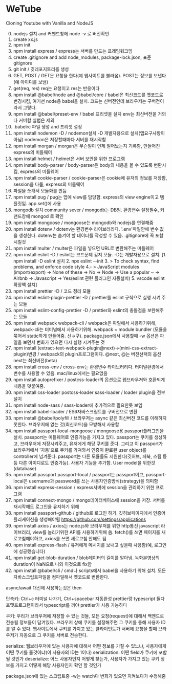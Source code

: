 # WeTube

Cloning Youtube with Vanilla and NodeJS

0. nodejs 설치 and 커맨드창에 node -v 로 버전확인
1. create xx.js
2. npm init
3. npm install express / express는 서버를 만드는 프레임워크임
4. create .gitignore and add node_modules, package-lock.json, 표준gitignore
5. git init / 깃레포지토리를 생성
6. GET, POST / GET은 요청을 한다(예 웹사이트를 불러옴). POST는 정보를 보낸다(예 아이디를 보냄)
7. get(req, res) req는 요청이고 res는 반응이다
8. npm install @babel/node and @babel/core / babel은 최신코드를 옛코드로 변경시킴, 여기선 node용 babel을 설치. 코드는 신버전인데 브라우저는 구버전이라서 그렇다.
9. npm install @babel/preset-env / babel 프리셋을 설치 env는 최신버전을 거의다 커버함 실험은 제외
10. .babelrc 파일 생성 and 프리셋 설정
11. npm install nodemon -D / nodemon설치 -D 개발자용으로 설치(앱요구사항이 아님) nodemon은 저장할때마다 서버를 재시작함
12. npm install morgan / morgan은 무슨일이 언제 일어났는지 기록함, 만들어진 express의 미들웨어
13. npm install helmet / helmet은 서버 보안을 위한 프로그램
14. npm install body-parser / body-parser은 body의 내용을 볼 수 있도록 변환시킴, express의 미들웨어
15. npm install cookie-parser / cookie-parser은 cookie에 유저의 정보를 저장함, session을 다룸, express의 미들웨어
16. 파일을 쪼개서 모듈화를 만듬
17. npm install pug / pug는 앱에 view를 담당함. express의 view engine이고 템플릿임. app.set()에 사용
18. mongodb 설치 community sever / mongodb는 DB임. 환경변수 설정필수, 커맨드창에 mongod 로 확인
19. npm install mongoose / mongoose는 mongodb와 nodejs를 연결해줌
20. npm install dotenv / dotenv는 환경변수 라이브러리다. '.env'파일안에 변수 값을 생성한다. dotenv는 숨겨야 할 데이터를 작성할 수 있음. .gitignore에 꼭 포함시킬것
21. npm install multer / multer은 파일을 넣으면 URL로 변환해주는 미들웨어
22. npm install eslint -D / eslint는 코드문제 감지 모듈. -D는 개발자용으로 설치. [1. npm install -D eslint 설치 2. npx eslint --init 3. > To check syntax, find problems, and enforce code style 4.- > JavaScript modules (import/export) -> None of these -> No -> Node -> Use a popular ~ -> Airbnb -> Javascript -> Yes(eslint 관련 플러그인 자동설치) 5. vscode eslint 확장팩 설치]
23. npm install prettier -D / 코드 정리 모듈
24. npm install eslint-plugin-prettier -D / prettier를 eslint 규칙으로 실행 시켜 주는 모듈
25. npm install eslint-config-prettier -D / prettier와 eslint의 충돌점을 보완해주는 모듈
26. npm install webpack webpack-cli / webpack은 파일에서 사용하기위해, webpack-cli는 터미널에서 사용하기위해. webpack = module bundler (모듈을 묶어서 static하게 만들어줌. 신→구). package.json에서 사용할때 -w 옵션은 파일을 보면서 변화가 있으면 다시 실행 시켜주는 것
27. npm install (extract-text-webpack-plugin@next)→(mini-css-extract-plugin)변경 / webpack의 plugin프로그램이다. @next, @는 버전선택의 옵션 next는 최신버전(beta)
28. npm install cross-env / cross-env는 환경변수 라이브러리다. 터미널환경에서 변수를 사용할 수 있음. mac/linux에서는 필요없음
29. npm install autoprefixer / postcss-loader의 옵션으로 웹브라우저와 호환되게 내용을 덧붙여줌.
30. npm install css-loader postcss-loader sass-loader / loader plugin을 전부 설치
31. npm install node-sass / sass-loader에 추가적으로 필요한듯 보임
32. npm install babel-loader / ES6자바스크립트를 구버전으로 변환
33. npm install @babel/polyfill / 브라우저는 async 같은 최신버전 코드를 이해하지 못한다. 브라우저에 없는 것(최신코드)을 모방해서 사용함
34. npm install passport-local-mongoose / mongoose용 passport플러그인을 설치. passport는 미들웨어로 인증기능을 가지고 있다. passport는 쿠키를 생성하고, 브라우저에 저장시켜주고, 유저에게 해당 쿠키를 준다. 그리고 이 passport가 브라우저에서 '자동'으로 쿠키를 가져와서 인증이 완료된 user object를 controller에 넘겨준다. passport는 다른 모듈들도 지원한다(깃허브, 페북, 스팀 등등 다른 아이디로도 인증가능). 사용자 기능을 추가함. User model을 위한것(database)
35. npm install passport passport-local / passport는 passport이고, passport-local은 username과 password를 쓰는 사용자인증방식(strategy)을 의미함
36. npm install express-session / express서버에 session을 관리하기 위한 프로그램
37. npm install connect-mongo / mongo데이터베이스에 session을 저장. 서버를 재시작해도 로그인을 유지하기 위해
38. npm install passport-github / github로 로그인 하기. 깃허브페이지에서 인증어플리케이션을 생성해야됨 https://github.com/settings/applications
39. npm install axios / axios는 node.js와 브라우저를 위한 http통신 javascript 라이브러리, view를 늘리기위한 API를 사용하기위해 씀. fetch()를 쓰면 페이지를 새로고침해야하고, axios를 쓰면 새로고침 안해도 됨
40. npm install express-flash / 유저에게 메시지를 보내고 싶을때 사용함(예, 로그인에 성공했습니다)
41. npm install get-blob-duration / blob데이터의 길이를 알아냄. 녹화본영상의 duration이 NaN으로 나와 이것으로 fix함
42. npm install @babel/cli / cmd나 scripts에서 babel을 사용하기 위해 설치. 모든 자바스크립트파일을 컴파일해서 옛코드로 변환한다.


async/await 대신에 사용하는것은 then

단축키: Ctrl+c 터미널 나가기, Ctrl+spacebar 자동완성
prettier랑 typescript 둘다 포맷프로그램이라서 typescript를 꺼야 prettier가 사용 가능하다

쿠키: 우리가 브라우저에 저장할 수 있는 것들, 모든 요청(request)에 대해서 백엔드로 전송될 정보들이 담겨있다. 브라우저 상에 쿠키를 설정해주면 그 쿠키를 통해 사용자 ID를 알 수 있다. 웹사이트에서 쿠키를 가지고 있는 클라이언트가 서버에 요청을 할때 브라우저가 자동으로 그 쿠키를 서버로 전송한다.

serialize: 웹브라우저에 있는 사용자에 대해서 어떤 정보를 가질 수 있느냐, 사용자에게 어떤 쿠키를 줄것이냐(이 사용자의 ID는 1이다)
serialization: 어떤 field가 쿠키에 포함될 것인가
deserialize: 어느 사용자인지 어떻게 찾는가, 사용자가 가지고 있는 쿠키 정보를 가지고 어떻게 해당 사용자인지 확인 할 것인가

package.json에 있는 스크립트중 -w는 watch다 변화가 있으면 지켜보다가 수정해줌